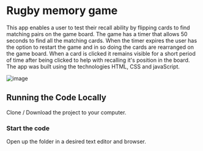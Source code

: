 # Rugby memory game

This app enables a user to test their recall ability by flipping cards to find matching pairs on the game board. The game has a timer that allows 50 seconds to find all the matching cards. When the timer expires the user has the option to restart the game and in so doing the cards are rearranged on the game board. When a card is clicked it remains visible for a short period of time after being clicked to help with recalling it's position in the board. The app was built using the technologies HTML, CSS and javaScript.

![image](https://github.com/johnnyd81/rugby-memory-game/assets/95863021/2d22e3a0-b9e1-4a03-acfe-40da370ab478)

## Running the Code Locally

Clone / Download the project to your computer.

### Start the code

Open up the folder in a desired text editor and browser.
